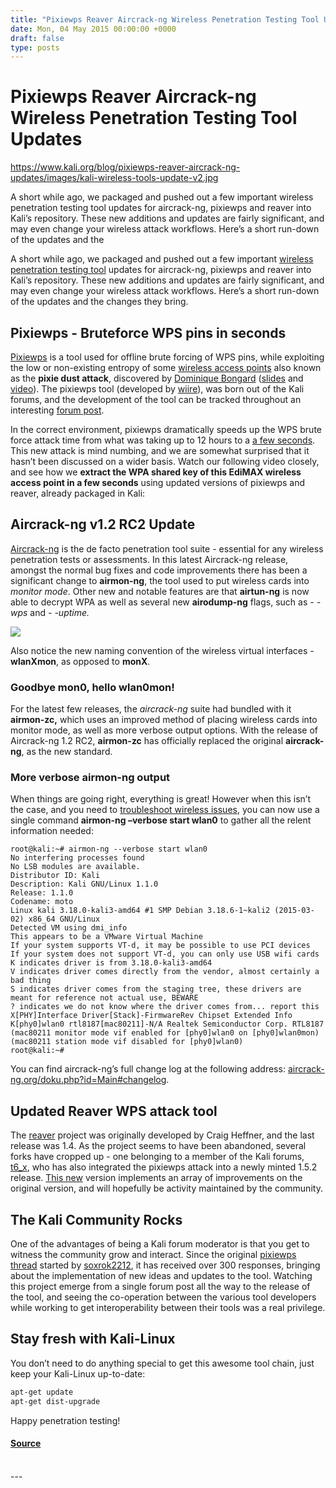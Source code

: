 ```yaml
---
title: "Pixiewps Reaver Aircrack-ng Wireless Penetration Testing Tool Updates"
date: Mon, 04 May 2015 00:00:00 +0000
draft: false
type: posts
---
```

# Pixiewps Reaver Aircrack-ng Wireless Penetration Testing Tool Updates

https://www.kali.org/blog/pixiewps-reaver-aircrack-ng-updates/images/kali-wireless-tools-update-v2.jpg



A short while ago, we packaged and pushed out a few important wireless penetration testing tool updates for aircrack-ng, pixiewps and reaver into Kali&rsquo;s repository. These new additions and updates are fairly significant, and may even change your wireless attack workflows. Here&rsquo;s a short run-down of the updates and the

A short while ago, we packaged and pushed out a few important [wireless penetration testing tool](https://www.kali.org/blog/kali-linux-metapackages/) updates for aircrack-ng, pixiewps and reaver into Kali’s repository. These new additions and updates are fairly significant, and may even change your wireless attack workflows. Here’s a short run-down of the updates and the changes they bring.

Pixiewps - Bruteforce WPS pins in seconds
-----------------------------------------

[Pixiewps](https://github.com/wiire-a/pixiewps) is a tool used for offline brute forcing of WPS pins, while exploiting the low or non-existing entropy of some [wireless access points](https://docs.google.com/spreadsheets/d/1tSlbqVQ59kGn8hgmwcPTHUECQ3o9YhXR91A_p7Nnj5Y/edit?usp=sharing) also known as the **pixie dust attack**, discovered by [Dominique Bongard](https://twitter.com/Reversity/status/490978005859454978) ([slides](http://archive.hack.lu/2014/Hacklu2014_offline_bruteforce_attack_on_wps.pdf) and [video](http://video.adm.ntnu.no/pres/549931214e18d)). The pixiewps tool (developed by [wiire](https://forums.kali.org/member.php?30454-wiire)), was born out of the Kali forums, and the development of the tool can be tracked throughout an interesting [forum post](https://forums.kali.org/showthread.php?24286-WPS-Pixie-Dust-Attack-\(Offline-WPS-Attack\)).

In the correct environment, pixiewps dramatically speeds up the WPS brute force attack time from what was taking up to 12 hours to a [a few seconds](https://www.youtube.com/watch?v=8f6oClT7Wp4). This new attack is mind numbing, and we are somewhat surprised that it hasn’t been discussed on a wider basis. Watch our following video closely, and see how we **extract the WPA shared key of this EdiMAX wireless access point in a few seconds** using updated versions of pixiewps and reaver, already packaged in Kali:

Aircrack-ng v1.2 RC2 Update
---------------------------

[Aircrack-ng](https://www.kali.org/tools/aircrack-ng/) is the de facto penetration tool suite - essential for any wireless penetration tests or assessments. In this latest Aircrack-ng release, amongst the normal bug fixes and code improvements there has been a significant change to **airmon-ng**, the tool used to put wireless cards into _monitor mode_. Other new and notable features are that **airtun-ng** is now able to decrypt WPA as well as several new **airodump-ng** flags, such as _\- -wps_ and _\- -uptime._

[![](https://www.kali.org/blog/pixiewps-reaver-aircrack-ng-updates/images/airmon-ng-1.2rc2-kali-linux1.png)](https://www.kali.org/blog/pixiewps-reaver-aircrack-ng-updates/images/airmon-ng-1.2rc2-kali-linux1.png)

Also notice the new naming convention of the wireless virtual interfaces - **wlanXmon**, as opposed to **monX**.

### Goodbye mon0, hello wlan0mon!

For the latest few releases, the _aircrack-ng_ suite had bundled with it **airmon-zc,** which uses an improved method of placing wireless cards into monitor mode, as well as more verbose output options. With the release of Aircrack-ng 1.2 RC2, **airmon-zc** has officially replaced the original **aircrack-ng**, as the new standard.

### More verbose airmon-ng output

When things are going right, everything is great! However when this isn’t the case, and you need to [troubleshoot wireless issues](https://www.kali.org/docs/troubleshooting/troubleshooting-wireless-driver-issues/), you can now use a single command **airmon-ng –verbose start wlan0** to gather all the relent information needed:

```console
root@kali:~# airmon-ng --verbose start wlan0
No interfering processes found
No LSB modules are available.
Distributor ID: Kali
Description: Kali GNU/Linux 1.1.0
Release: 1.1.0
Codename: moto
Linux kali 3.18.0-kali3-amd64 #1 SMP Debian 3.18.6-1~kali2 (2015-03-02) x86_64 GNU/Linux
Detected VM using dmi_info
This appears to be a VMware Virtual Machine
If your system supports VT-d, it may be possible to use PCI devices
If your system does not support VT-d, you can only use USB wifi cards
K indicates driver is from 3.18.0-kali3-amd64
V indicates driver comes directly from the vendor, almost certainly a bad thing
S indicates driver comes from the staging tree, these drivers are meant for reference not actual use, BEWARE
? indicates we do not know where the driver comes from... report this
X[PHY]Interface Driver[Stack]-FirmwareRev Chipset Extended Info
K[phy0]wlan0 rtl8187[mac80211]-N/A Realtek Semiconductor Corp. RTL8187
(mac80211 monitor mode vif enabled for [phy0]wlan0 on [phy0]wlan0mon)
(mac80211 station mode vif disabled for [phy0]wlan0)
root@kali:~#
```

You can find aircrack-ng’s full change log at the following address: [aircrack-ng.org/doku.php?id=Main#changelog](https://www.aircrack-ng.org/doku.php?id=Main#changelog).

Updated Reaver WPS attack tool
------------------------------

The [reaver](https://www.kali.org/tools/reaver/) project was originally developed by Craig Heffner, and the last release was 1.4. As the project seems to have been abandoned, several forks have cropped up - one belonging to a member of the Kali forums, [t6\_x](https://forums.kali.org/member.php?31103-t6_x), who has also integrated the pixiewps attack into a newly minted 1.5.2 release. [This new](https://github.com/t6x/reaver-wps-fork-t6x) version implements an array of improvements on the original version, and will hopefully be activity maintained by the community.

The Kali Community Rocks
------------------------

One of the advantages of being a Kali forum moderator is that you get to witness the community grow and interact. Since the original [pixiewps thread](https://forums.kali.org/showthread.php?24286-WPS-Pixie-Dust-Attack-\(Offline-WPS-Attack\)) started by [soxrok2212](https://forums.kali.org/member.php?17496-soxrok2212), it has received over 300 responses, bringing about the implementation of new ideas and updates to the tool. Watching this project emerge from a single forum post all the way to the release of the tool, and seeing the co-operation between the various tool developers while working to get interoperability between their tools was a real privilege.

Stay fresh with Kali-Linux
--------------------------

You don’t need to do anything special to get this awesome tool chain, just keep your Kali-Linux up-to-date:

```sh
apt-get update
apt-get dist-upgrade
```

Happy penetration testing!

#### [Source](https://www.kali.org/blog/pixiewps-reaver-aircrack-ng-updates/)

<br/>
---
